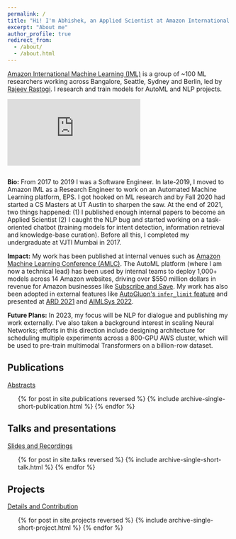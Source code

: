 ```yaml
---
permalink: /
title: "Hi! I'm Abhishek, an Applied Scientist at Amazon International Machine Learning"
excerpt: "About me"
author_profile: true
redirect_from: 
  - /about/
  - /about.html
---
```


[Amazon International Machine Learning (IML)](https://www.amazon.science/working-at-amazon/how-rajeev-rastogis-machine-learning-team-in-india-develops-innovations-for-customers-worldwide) is a group of ~100 ML researchers working across Bangalore, Seattle, Sydney and Berlin, led by [Rajeev Rastogi](https://www.linkedin.com/in/rajeev-rastogi-5019701/?originalSubdomain=in). I research and train models for AutoML and NLP projects.

<iframe style="padding-bottom: 1em;" src="https://www.youtube.com/embed/15sa6OeIWJg" title="YouTube video player" frameborder="0" allow="accelerometer; autoplay; clipboard-write; encrypted-media; gyroscope; picture-in-picture" allowfullscreen></iframe>


**Bio:** From 2017 to 2019 I was a Software Engineer. In late-2019, I moved to Amazon IML as a Research Engineer to work on an Automated Machine Learning platform, EPS. I got hooked on ML research and by Fall 2020 had started a CS Masters at UT Austin to sharpen the saw. At the end of 2021, two things happened: (1) I published enough internal papers to become an Applied Scientist (2) I caught the NLP bug and started working on a task-oriented chatbot (training models for intent detection, information retrieval and knowledge-base curation). Before all this, I completed my undergraduate at VJTI Mumbai in 2017.

**Impact:** My work has been published at internal venues such as [Amazon Machine Learning Conference (AMLC)](https://www.amazon.science/videos-webinars/amazons-annual-machine-learning-conference-featured-presentations-from-thought-leaders-within-academia). The AutoML platform (where I am now a technical lead) has been used by internal teams to deploy 1,000+ models across 14 Amazon websites, driving over $550 million dollars in revenue for Amazon businesses like [Subscribe and Save](https://www.amazon.com/b?node=5856181011). My work has also been adopted in external features like [AutoGluon's `infer_limit` feature](https://auto.gluon.ai/0.4.0/tutorials/tabular_prediction/tabular-indepth.html#inference-speed-as-a-fit-constraint) and presented at [ARD 2021](https://adivekar-utexas.github.io/files/Squeezing_the_last_DRiP_ARD_2021_slides.pdf) and [AIMLSys 2022](https://adivekar-utexas.github.io/files/AIMLSys_2022_demo_vF.pdf).

**Future Plans:** In 2023, my focus will be NLP for dialogue and publishing my work externally. I've also taken a background interest in scaling Neural Networks; efforts in this direction include designing architecture for scheduling multiple experiments across a 800-GPU AWS cluster, which will be used to pre-train multimodal Transformers on a billion-row dataset.

Publications 
------
<i class="fas fa-link" aria-hidden="true"></i> <a href="https://adivekar-utexas.github.io/publications/">Abstracts</a>
<ul>{% for post in site.publications reversed %}
  {% include archive-single-short-publication.html %}
{% endfor %}</ul>
  
Talks and presentations
------
<i class="fas fa-link" aria-hidden="true"></i> <a href="https://adivekar-utexas.github.io/talks/">Slides and Recordings</a>
<ul>{% for post in site.talks reversed %}
  {% include archive-single-short-talk.html %}
{% endfor %}</ul>
  
Projects
------
<i class="fas fa-link" aria-hidden="true"></i>  <a href="https://adivekar-utexas.github.io/projects/">Details and Contribution</a>
<ul>{% for post in site.projects reversed %}
  {% include archive-single-short-project.html %}
{% endfor %}</ul>


<!-- 
This is the front page of a website that is powered by the [academicpages template](https://github.com/academicpages/academicpages.github.io) and hosted on GitHub pages. [GitHub pages](https://pages.github.com) is a free service in which websites are built and hosted from code and data stored in a GitHub repository, automatically updating when a new commit is made to the respository. This template was forked from the [Minimal Mistakes Jekyll Theme](https://mmistakes.github.io/minimal-mistakes/) created by Michael Rose, and then extended to support the kinds of content that academics have: publications, talks, teaching, a portfolio, blog posts, and a dynamically-generated CV. You can fork [this repository](https://github.com/academicpages/academicpages.github.io) right now, modify the configuration and markdown files, add your own PDFs and other content, and have your own site for free, with no ads! An older version of this template powers my own personal website at [stuartgeiger.com](http://stuartgeiger.com), which uses [this Github repository](https://github.com/staeiou/staeiou.github.io).

A data-driven personal website
======
Like many other Jekyll-based GitHub Pages templates, academicpages makes you separate the website's content from its form. The content & metadata of your website are in structured markdown files, while various other files constitute the theme, specifying how to transform that content & metadata into HTML pages. You keep these various markdown (.md), YAML (.yml), HTML, and CSS files in a public GitHub repository. Each time you commit and push an update to the repository, the [GitHub pages](https://pages.github.com/) service creates static HTML pages based on these files, which are hosted on GitHub's servers free of charge.

Many of the features of dynamic content management systems (like Wordpress) can be achieved in this fashion, using a fraction of the computational resources and with far less vulnerability to hacking and DDoSing. You can also modify the theme to your heart's content without touching the content of your site. If you get to a point where you've broken something in Jekyll/HTML/CSS beyond repair, your markdown files describing your talks, publications, etc. are safe. You can rollback the changes or even delete the repository and start over -- just be sure to save the markdown files! Finally, you can also write scripts that process the structured data on the site, such as [this one](https://github.com/academicpages/academicpages.github.io/blob/master/talkmap.ipynb) that analyzes metadata in pages about talks to display [a map of every location you've given a talk](https://academicpages.github.io/talkmap.html).

Getting started
======
1. Register a GitHub account if you don't have one and confirm your e-mail (required!)
1. Fork [this repository](https://github.com/academicpages/academicpages.github.io) by clicking the "fork" button in the top right. 
1. Go to the repository's settings (rightmost item in the tabs that start with "Code", should be below "Unwatch"). Rename the repository "[your GitHub username].github.io", which will also be your website's URL.
1. Set site-wide configuration and create content & metadata (see below -- also see [this set of diffs](http://archive.is/3TPas) showing what files were changed to set up [an example site](https://getorg-testacct.github.io) for a user with the username "getorg-testacct")
1. Upload any files (like PDFs, .zip files, etc.) to the files/ directory. They will appear at https://[your GitHub username].github.io/files/example.pdf.  
1. Check status by going to the repository settings, in the "GitHub pages" section

Site-wide configuration
------
The main configuration file for the site is in the base directory in [_config.yml](https://github.com/academicpages/academicpages.github.io/blob/master/_config.yml), which defines the content in the sidebars and other site-wide features. You will need to replace the default variables with ones about yourself and your site's github repository. The configuration file for the top menu is in [_data/navigation.yml](https://github.com/academicpages/academicpages.github.io/blob/master/_data/navigation.yml). For example, if you don't have a portfolio or blog posts, you can remove those items from that navigation.yml file to remove them from the header. 

Create content & metadata
------
For site content, there is one markdown file for each type of content, which are stored in directories like _publications, _talks, _posts, _teaching, _projects, or _pages. For example, each talk is a markdown file in the [_talks directory](https://github.com/academicpages/academicpages.github.io/tree/master/_talks). At the top of each markdown file is structured data in YAML about the talk, which the theme will parse to do lots of cool stuff. The same structured data about a talk is used to generate the list of talks on the [Talks page](https://academicpages.github.io/talks), each [individual page](https://academicpages.github.io/talks/2012-03-01-talk-1) for specific talks, the talks section for the [CV page](https://academicpages.github.io/cv), and the [map of places you've given a talk](https://academicpages.github.io/talkmap.html) (if you run this [python file](https://github.com/academicpages/academicpages.github.io/blob/master/talkmap.py) or [Jupyter notebook](https://github.com/academicpages/academicpages.github.io/blob/master/talkmap.ipynb), which creates the HTML for the map based on the contents of the _talks directory).

**Markdown generator**

I have also created [a set of Jupyter notebooks](https://github.com/academicpages/academicpages.github.io/tree/master/markdown_generator
) that converts a CSV containing structured data about talks or presentations into individual markdown files that will be properly formatted for the academicpages template. The sample CSVs in that directory are the ones I used to create my own personal website at stuartgeiger.com. My usual workflow is that I keep a spreadsheet of my publications and talks, then run the code in these notebooks to generate the markdown files, then commit and push them to the GitHub repository.

How to edit your site's GitHub repository
------
Many people use a git client to create files on their local computer and then push them to GitHub's servers. If you are not familiar with git, you can directly edit these configuration and markdown files directly in the github.com interface. Navigate to a file (like [this one](https://github.com/academicpages/academicpages.github.io/blob/master/_talks/2012-03-01-talk-1.md) and click the pencil icon in the top right of the content preview (to the right of the "Raw | Blame | History" buttons). You can delete a file by clicking the trashcan icon to the right of the pencil icon. You can also create new files or upload files by navigating to a directory and clicking the "Create new file" or "Upload files" buttons. 

Example: editing a markdown file for a talk
![Editing a markdown file for a talk](/images/editing-talk.png)

For more info
------
More info about configuring academicpages can be found in [the guide](https://academicpages.github.io/markdown/). The [guides for the Minimal Mistakes theme](https://mmistakes.github.io/minimal-mistakes/docs/configuration/) (which this theme was forked from) might also be helpful. -->
